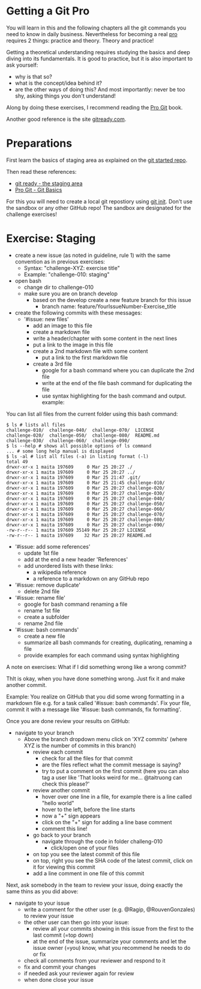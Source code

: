 # Getting a Git Pro

You will learn in this and the following chapters all the git commands you need to know in daily business. Nevertheless for becoming a real [pro](https://en.wikipedia.org/wiki/Professional) requires 2 things: practice and theory. Theory and practice!

Getting a theoretical understanding requires studying the basics and deep diving into its fundamentals. It is good to practice, but it is also important to ask yourself:
- why is that so?
- what is the concept/idea behind it?
- are the other ways of doing this?
And most importantly: never be too shy, asking things you don't understand!

Along by doing these exercises, I recommend reading the [Pro Git](https://git-scm.com/book/en/v2/) book.

Another good reference is the site [gitready.com](http://gitready.com).

# Preparations

First learn the basics of staging area as explained on the [git started repo](https://github.com/software-developer-org/git-started/blob/master/01_basics/0100_staging_area.md).

Then read these references:

- [git ready - the staging area](http://gitready.com/beginner/2009/01/18/the-staging-area.html)
- [Pro Git - Git Basics](https://git-scm.com/book/en/v2/Git-Basics-Recording-Changes-to-the-Repository)

For this you will need to create a local git repostiory using [git init](https://github.com/software-developer-org/git-started#git-init---create-local-git-repo). Don't use the sandbox or any other GitHub repo! The sandbox are designated for the challenge exercises!

# Exercise: Staging

- create a new issue (as noted in guideline, rule 1) with the same convention as in previous exercises:
  - Syntax: "challenge-XYZ: exercise title"
  - Example: "challenge-010: staging"
- open bash
  - change dir to challenge-010
  - make sure you are on branch develop
    - based on the develop create a new feature branch for this issue
      - branch name: feature/YourIssueNumber-Exercise_title
- create the following commits with these messages:
  - '#issue: new files'
    - add an image to this file
    - create a markdown file
    - write a header/chapter with some content in the next lines
    - put a link to the image in this file
    - create a 2nd markdown file with some content
      - put a link to the first markdown file
    - create a 3rd file
      - google for a bash command where you can duplicate the 2nd file
      - write at the end of the file bash command for duplicating the file
      - use syntax highlighting for the bash command and output. example:

You can list all files from the current folder using this bash command:
```
$ ls # lists all files
challenge-010/  challenge-040/  challenge-070/  LICENSE
challenge-020/  challenge-050/  challenge-080/  README.md
challenge-030/  challenge-060/  challenge-090/
$ ls --help # shows all possible options of ls command
... # some long help manual is displayed
$ ls -al # list all files (-a) in listing format (-l)
total 49
drwxr-xr-x 1 maita 197609     0 Mar 25 20:27 ./
drwxr-xr-x 1 maita 197609     0 Mar 25 20:27 ../
drwxr-xr-x 1 maita 197609     0 Mar 25 21:47 .git/
drwxr-xr-x 1 maita 197609     0 Mar 25 21:45 challenge-010/
drwxr-xr-x 1 maita 197609     0 Mar 25 20:27 challenge-020/
drwxr-xr-x 1 maita 197609     0 Mar 25 20:27 challenge-030/
drwxr-xr-x 1 maita 197609     0 Mar 25 20:27 challenge-040/
drwxr-xr-x 1 maita 197609     0 Mar 25 20:27 challenge-050/
drwxr-xr-x 1 maita 197609     0 Mar 25 20:27 challenge-060/
drwxr-xr-x 1 maita 197609     0 Mar 25 20:27 challenge-070/
drwxr-xr-x 1 maita 197609     0 Mar 25 20:27 challenge-080/
drwxr-xr-x 1 maita 197609     0 Mar 25 20:27 challenge-090/
-rw-r--r-- 1 maita 197609 35149 Mar 25 20:27 LICENSE
-rw-r--r-- 1 maita 197609    32 Mar 25 20:27 README.md
```

  - '#issue: add some references'
    - update 1st file
    - add at the end a new header 'References'
    - add unordered lists with these links:
      - a wikipedia reference
      - a reference to a markdown on any GitHub repo
  - '#issue: remove duplicate'
    - delete 2nd file
  - '#issue: rename file'
    - google for bash command renaming a file
    - rename 1st file
    - create a subfolder
    - rename 2nd file
  - '#issue: bash commands'
    - create a new file
    - summarize all bash commands for creating, duplicating, renaming a file
    - provide examples for each command using syntax highlighting

A note on exercises: What if I did something wrong like a wrong commit?

ThIt is okay, when you have done something wrong. Just fix it and make another commit.

Example:
You realize on GitHub that you did some wrong formatting in a markdown file e.g. for a task called '#issue: bash commands'.
Fix your file, commit it with a message like '#issue: bash commands, fix formatting'.

Once you are done review your results on GitHub:
- navigate to your branch
  - Above the branch dropdown menu click on 'XYZ commits' (where XYZ is the number of commits in this branch)
    - review each commit
      - check for all the files for that commit
      - are the files reflect what the commit message is saying?
      - try to put a comment on the first commit (here you can also tag a user like 'That looks weird for me... @taitruong can check this please?'
    - review another commit
      - hover over one line in a file, for example there is a line called "hello world"
      - hover to the left, before the line starts
      - now a "+" sign appears
      - click on the "+" sign for adding a line base comment
      - comment this line!
    - go back to your branch
      - navigate through the code in folder challeng-010
        - click/open one of your files
	- on top you see the latest commit of this file
	- on top, right you see the SHA code of the latest commit, click on it for viewing this commit
	- add a line comment in one file of this commit

Next, ask somebody in the team to review your issue, doing exactly the same thins as you did above:
- navigate to your issue
  - write a comment for the other user (e.g. @Ragip, @RouvenGonzales) to review your issue
  - the other user can then go into your issue:
    - review all your commits showing in this issue from the first to the last commit (=top down)
    - at the end of the issue, summarize your comments and let the issue owner (=you) know, what you recommend he needs to do or fix
  - check all comments from your reviewer and respond to it
  - fix and commit your changes
  - if needed ask your reviewer again for review
  - when done close your issue
